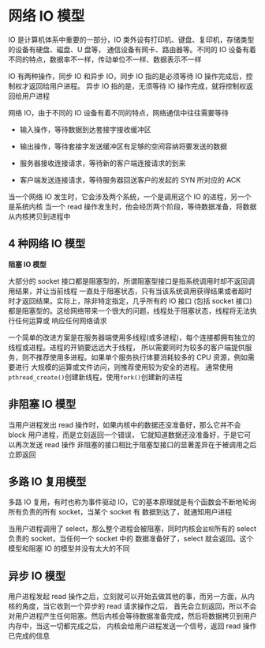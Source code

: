 # 网络 IO 模型

IO 是计算机体系中重要的一部分，IO 类外设有打印机、键盘、复印机，存储类型的设备有硬盘、磁盘、U 盘等，
通信设备有网卡、路由器等。不同的 IO 设备有着不同的特点，数据率不一样，传动单位不一样、数据表示不一样

IO 有两种操作，同步 IO 和异步 IO，同步 IO 指的是必须等待 IO 操作完成后，控制权才返回给用户进程。
异步 IO 指的是，无须等待 IO 操作完成，就将控制权返回给用户进程

网络 IO，由于不同的 IO 设备有着不同的特点，网络通信中往往需要等待

- 输入操作，等待数据到达套接字接收缓冲区

- 输出操作，等待套接字发送缓冲区有足够的空间容纳将要发送的数据

- 服务器接收连接请求，等待新的客户端连接请求的到来

- 客户端发送连接请求，等待服务器回送客户的发起的 SYN 所对应的 ACK

当一个网络 IO 发生时，它会涉及两个系统，一个是调用这个 IO 的进程，另一个是系统内核
当一个 read 操作发生时，他会经历两个阶段，等待数据准备，将数据从内核拷贝到进程中

## 4 种网络 IO 模型

**阻塞 IO 模型**

大部分的 socket 接口都是阻塞型的，所谓阻塞型接口是指系统调用时却不返回调用结果，并让当前线程
一直处于阻塞状态，只有当该系统调用获得结果或者超时时才返回结果。实际上，除非特定指定，几乎所有的 IO 接口
(包括 socket 接口)都是阻塞型的。这给网络带来一个很大的问题，线程处于阻塞状态，线程将无法执行任何运算或
响应任何网络请求

一个简单的改进方案是在服务器端使用多线程(或多进程)，每个连接都拥有独立的线程或进程。进程的开销要远远大于线程，
所以需要同时为较多的客户端提供服务，则不推荐使用多进程。如果单个服务执行体要消耗较多的 CPU 资源，例如需要进行
大规模的运算或文件访问，则推荐使用较为安全的进程。
通常使用`pthread_create()`创建新线程，使用`fork()`创建新的进程

## 非阻塞 IO 模型

当用户进程发出 read 操作时，如果内核中的数据还没准备好，那么它并不会 block 用户进程，而是立刻返回一个错误，
它就知道数据还没准备好，于是它可以再次发送 read 操作
非阻塞的接口相比于阻塞型接口的显著差异在于被调用之后立即返回

## 多路 IO 复用模型

多路 IO 复用，有时也称为事件驱动 IO，它的基本原理就是有个函数会不断地轮询所有负责的所有 socket，当某个 socket 有
数据到达了，就通知用户进程

当用户进程调用了 select，那么整个进程会被阻塞，同时内核会`监视`所有的 select 负责的 socket，当任何一个 socket 中的
数据准备好了，select 就会返回。这个模型和阻塞 IO 的模型并没有太大的不同

## 异步 IO 模型

用户进程发起 read 操作之后，立刻就可以开始去做其他的事，而另一方面，从内核的角度，当它收到一个异步的 read 请求操作之后，
首先会立刻返回，所以不会对用户进程产生任何阻塞。然后内核会等待数据准备完成，然后将数据拷贝到用户内存中，当这一切都完成之后，
内核会给用户进程发送一个信号，返回 read 操作已完成的信息
